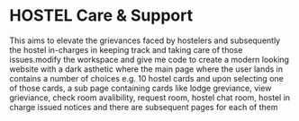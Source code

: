 # HOSTEL Care & Support

This aims to elevate the grievances faced by hostelers and subsequently the hostel in-charges in keeping track and taking care of those issues.modify the workspace and give me code to create a modern looking website with a dark asthetic where the main page where the user lands in contains a number of choices e.g. 10 hostel cards and upon selecting one of those cards, a sub page containing cards like lodge greviance, view grieviance, check room avalibility, request room, hostel chat room, hostel in charge issued notices and there are subsequent pages for each of them